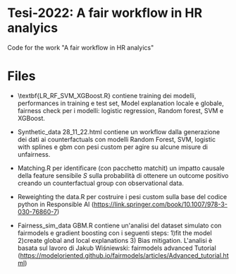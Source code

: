 # Tesi-2022: A fair workflow in HR analyics
Code for the work "A fair workflow in HR analyics"

# Files
- \textbf{LR_RF_SVM_XGBoost.R} contiene training dei modelli, performances in training e test set, Model explanation locale e globale, fairness check per i modelli: logistic regression, Random forest, SVM e XGBoost.

- Synthetic_data 28_11_22.html contiene un workflow dalla generazione dei dati ai counterfactuals con modelli Random Forest, SVM, logistic with splines e gbm con pesi custom per agire su alcune misure di unfairness.

- Matching.R per identificare (con pacchetto matchit) un impatto causale della feature sensibile $S$ sulla probabilità di ottenere un outcome positivo creando un counterfactual group con observational data. 

- Reweighting the data.R per costruire i pesi custom sulla base del codice python in Responsible AI (https://link.springer.com/book/10.1007/978-3-030-76860-7)

- Fairness_sim_data GBM.R contiene un'analisi del dataset simulato con fairmodels e gradient boosting con i seguenti steps: 1)fit the model 2)create global and local explanations 3) Bias mitigation. L'analisi è basata sul lavoro di Jakub Wiśniewski: fairmodels advanced Tutorial (https://modeloriented.github.io/fairmodels/articles/Advanced_tutorial.html)
